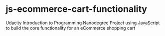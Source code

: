 # js-ecommerce-cart-functionality
 Udacity Introduction to Programming Nanodegree Project using JavaScript to build the core functionality for an eCommerce shopping cart
